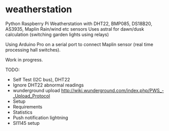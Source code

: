 # weatherstation
Python Raspberry Pi Weatherstation with DHT22, BMP085, DS18B20, AS3935, Maplin Rain/wind etc sensors
Uses astral for dawn/dusk calculation (switching garden lights using relays)

Using Arduino Pro on a serial port to connect Maplin sensor (real time processing hall switches).

Work in progress. 

TODO:
+ Self Test (I2C bus), DHT22
+ Ignore DHT22 abnormal readings
+ wunderground upload http://wiki.wunderground.com/index.php/PWS_-_Upload_Protocol
+ Setup
+ Requirements
+ Statistics
+ Push notification lightning
+ SI1145 setup
